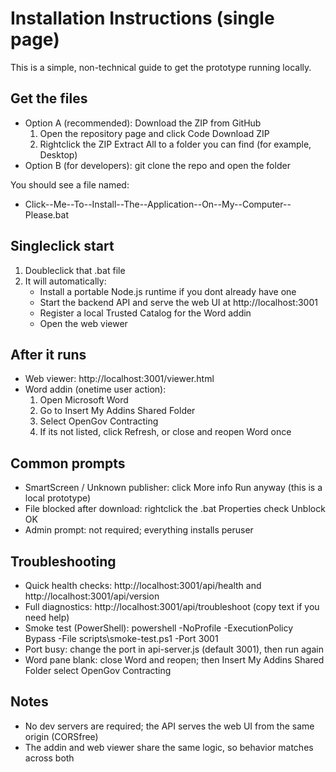 ﻿# Installation Instructions (single page)

This is a simple, non-technical guide to get the prototype running locally.

## Get the files
- Option A (recommended): Download the ZIP from GitHub
  1) Open the repository page and click  Code  Download ZIP
  2) Rightclick the ZIP  Extract All to a folder you can find (for example, Desktop)
- Option B (for developers): git clone the repo and open the folder

You should see a file named:
- Click--Me--To--Install--The--Application--On--My--Computer--Please.bat

## Singleclick start
1) Doubleclick that .bat file
2) It will automatically:
   - Install a portable Node.js runtime if you dont already have one
   - Start the backend API and serve the web UI at http://localhost:3001
   - Register a local Trusted Catalog for the Word addin
   - Open the web viewer

## After it runs
- Web viewer: http://localhost:3001/viewer.html
- Word addin (onetime user action):
  1) Open Microsoft Word
  2) Go to Insert  My Addins  Shared Folder
  3) Select OpenGov Contracting
  4) If its not listed, click Refresh, or close and reopen Word once

## Common prompts
- SmartScreen / Unknown publisher: click More info  Run anyway (this is a local prototype)
- File blocked after download: rightclick the .bat  Properties  check Unblock  OK
- Admin prompt: not required; everything installs peruser

## Troubleshooting
- Quick health checks: http://localhost:3001/api/health and http://localhost:3001/api/version
- Full diagnostics: http://localhost:3001/api/troubleshoot (copy text if you need help)
- Smoke test (PowerShell):
  powershell -NoProfile -ExecutionPolicy Bypass -File scripts\smoke-test.ps1 -Port 3001
- Port busy: change the port in api-server.js (default 3001), then run again
- Word pane blank: close Word and reopen; then Insert  My Addins  Shared Folder  select OpenGov Contracting

## Notes
- No dev servers are required; the API serves the web UI from the same origin (CORSfree)
- The addin and web viewer share the same logic, so behavior matches across both
